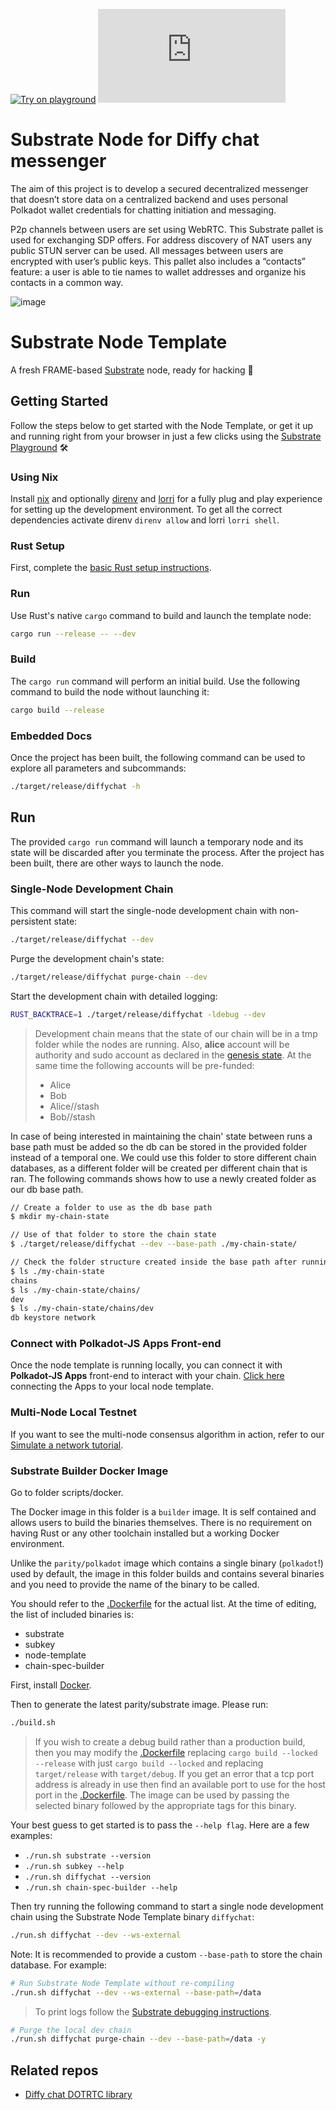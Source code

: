 [![Try on playground](https://img.shields.io/badge/Playground-Node_Template-brightgreen?logo=Parity%20Substrate)](https://docs.substrate.io/playground/) [![Matrix](https://img.shields.io/matrix/substrate-technical:matrix.org)](https://matrix.to/#/#substrate-technical:matrix.org)

# Substrate Node for Diffy chat messenger

The aim of this project is to develop a secured decentralized messenger that doesn’t store data on a centralized backend and uses personal Polkadot wallet credentials for chatting initiation and messaging.

P2p channels between users are set using WebRTC. This Substrate pallet is used for exchanging SDP offers. For address discovery of NAT users any public STUN server can be used. All messages between users are encrypted with user’s public keys. This pallet also includes a “contacts” feature: a user is able to tie names to wallet addresses and organize his contacts in a common way.

![image](https://user-images.githubusercontent.com/126072104/220610232-0b9a4033-97cc-44ba-8948-a610b2b0c4bf.png)

# Substrate Node Template

A fresh FRAME-based [Substrate](https://www.substrate.io/) node, ready for hacking :rocket:

## Getting Started

Follow the steps below to get started with the Node Template, or get it up and running right from
your browser in just a few clicks using
the [Substrate Playground](https://docs.substrate.io/playground/) :hammer_and_wrench:

### Using Nix

Install [nix](https://nixos.org/) and optionally [direnv](https://github.com/direnv/direnv) and
[lorri](https://github.com/nix-community/lorri) for a fully plug and play experience for setting up
the development environment. To get all the correct dependencies activate direnv `direnv allow` and
lorri `lorri shell`.

### Rust Setup

First, complete the [basic Rust setup instructions](./docs/rust-setup.md).

### Run

Use Rust's native `cargo` command to build and launch the template node:

```sh
cargo run --release -- --dev
```

### Build

The `cargo run` command will perform an initial build. Use the following command to build the node
without launching it:

```sh
cargo build --release
```

### Embedded Docs

Once the project has been built, the following command can be used to explore all parameters and
subcommands:

```sh
./target/release/diffychat -h
```

## Run

The provided `cargo run` command will launch a temporary node and its state will be discarded after
you terminate the process. After the project has been built, there are other ways to launch the
node.

### Single-Node Development Chain

This command will start the single-node development chain with non-persistent state:

```bash
./target/release/diffychat --dev
```

Purge the development chain's state:

```bash
./target/release/diffychat purge-chain --dev
```

Start the development chain with detailed logging:

```bash
RUST_BACKTRACE=1 ./target/release/diffychat -ldebug --dev
```

> Development chain means that the state of our chain will be in a tmp folder while the nodes are
> running. Also, **alice** account will be authority and sudo account as declared in the
> [genesis state](https://github.com/substrate-developer-hub/substrate-diffychat/blob/main/node/src/chain_spec.rs#L49).
> At the same time the following accounts will be pre-funded:
> - Alice
> - Bob
> - Alice//stash
> - Bob//stash

In case of being interested in maintaining the chain' state between runs a base path must be added
so the db can be stored in the provided folder instead of a temporal one. We could use this folder
to store different chain databases, as a different folder will be created per different chain that
is ran. The following commands shows how to use a newly created folder as our db base path.

```bash
// Create a folder to use as the db base path
$ mkdir my-chain-state

// Use of that folder to store the chain state
$ ./target/release/diffychat --dev --base-path ./my-chain-state/

// Check the folder structure created inside the base path after running the chain
$ ls ./my-chain-state
chains
$ ls ./my-chain-state/chains/
dev
$ ls ./my-chain-state/chains/dev
db keystore network
```


### Connect with Polkadot-JS Apps Front-end

Once the node template is running locally, you can connect it with **Polkadot-JS Apps** front-end
to interact with your chain. [Click
here](https://polkadot.js.org/apps/#/explorer?rpc=ws://localhost:9944) connecting the Apps to your
local node template.

### Multi-Node Local Testnet

If you want to see the multi-node consensus algorithm in action, refer to our
[Simulate a network tutorial](https://docs.substrate.io/tutorials/get-started/simulate-network/).

### Substrate Builder Docker Image

Go to folder scripts/docker.

The Docker image in this folder is a `builder` image. It is self contained and allows users to build the binaries themselves.
There is no requirement on having Rust or any other toolchain installed but a working Docker environment.

Unlike the `parity/polkadot` image which contains a single binary (`polkadot`!) used by default, the image in this folder builds and contains several binaries and you need to provide the name of the binary to be called.

You should refer to the [.Dockerfile](./substrate_builder.Dockerfile) for the actual list. At the time of editing, the list of included binaries is:

- substrate
- subkey
- node-template
- chain-spec-builder

First, install [Docker](https://docs.docker.com/get-docker/).

Then to generate the latest parity/substrate image. Please run:
```sh
./build.sh
```

> If you wish to create a debug build rather than a production build, then you may modify the [.Dockerfile](./substrate_builder.Dockerfile) replacing `cargo build --locked --release` with just `cargo build --locked` and replacing `target/release` with `target/debug`. 
> If you get an error that a tcp port address is already in use then find an available port to use for the host port in the [.Dockerfile](./substrate_builder.Dockerfile).
The image can be used by passing the selected binary followed by the appropriate tags for this binary.

Your best guess to get started is to pass the `--help flag`. Here are a few examples:

- `./run.sh substrate --version`
- `./run.sh subkey --help`
- `./run.sh diffychat --version`
- `./run.sh chain-spec-builder --help`

Then try running the following command to start a single node development chain using the Substrate Node Template binary `diffychat`:

```sh
./run.sh diffychat --dev --ws-external
```

Note: It is recommended to provide a custom `--base-path` to store the chain database. For example:

```sh
# Run Substrate Node Template without re-compiling
./run.sh diffychat --dev --ws-external --base-path=/data
```

> To print logs follow the [Substrate debugging instructions](https://docs.substrate.io/test/debug/).
```sh
# Purge the local dev chain
./run.sh diffychat purge-chain --dev --base-path=/data -y
```

## Related repos

- [Diffy chat DOTRTC library](https://github.com/Belsoft-rs/diffychat-dotrtc)

